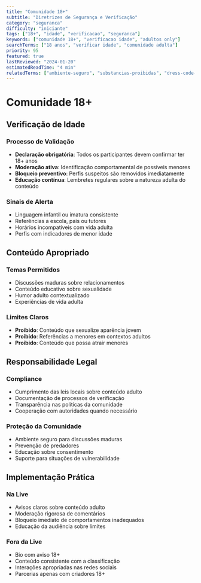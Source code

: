 ```yaml
---
title: "Comunidade 18+"
subtitle: "Diretrizes de Segurança e Verificação"
category: "seguranca"
difficulty: "iniciante"
tags: ["18+", "idade", "verificacao", "seguranca"]
keywords: ["comunidade 18+", "verificacao idade", "adultos only"]
searchTerms: ["18 anos", "verificar idade", "comunidade adulta"]
priority: 95
featured: true
lastReviewed: "2024-01-20"
estimatedReadTime: "4 min"
relatedTerms: ["ambiente-seguro", "substancias-proibidas", "dress-code-inteligente"]
---
```


# Comunidade 18+

## Verificação de Idade

### Processo de Validação
- **Declaração obrigatória**: Todos os participantes devem confirmar ter 18+ anos
- **Moderação ativa**: Identificação comportamental de possíveis menores
- **Bloqueio preventivo**: Perfis suspeitos são removidos imediatamente
- **Educação contínua**: Lembretes regulares sobre a natureza adulta do conteúdo

### Sinais de Alerta
- Linguagem infantil ou imatura consistente
- Referências a escola, pais ou tutores
- Horários incompatíveis com vida adulta
- Perfis com indicadores de menor idade

## Conteúdo Apropriado

### Temas Permitidos
- Discussões maduras sobre relacionamentos
- Conteúdo educativo sobre sexualidade
- Humor adulto contextualizado
- Experiências de vida adulta

### Limites Claros
- **Proibido**: Conteúdo que sexualize aparência jovem
- **Proibido**: Referências a menores em contextos adultos
- **Proibido**: Conteúdo que possa atrair menores

## Responsabilidade Legal

### Compliance
- Cumprimento das leis locais sobre conteúdo adulto
- Documentação de processos de verificação
- Transparência nas políticas da comunidade
- Cooperação com autoridades quando necessário

### Proteção da Comunidade
- Ambiente seguro para discussões maduras
- Prevenção de predadores
- Educação sobre consentimento
- Suporte para situações de vulnerabilidade

## Implementação Prática

### Na Live
- Avisos claros sobre conteúdo adulto
- Moderação rigorosa de comentários
- Bloqueio imediato de comportamentos inadequados
- Educação da audiência sobre limites

### Fora da Live
- Bio com aviso 18+
- Conteúdo consistente com a classificação
- Interações apropriadas nas redes sociais
- Parcerias apenas com criadores 18+